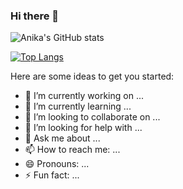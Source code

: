 ### Hi there 👋

![Anika's GitHub stats](https://github-readme-stats.vercel.app/api?username=anikajb92&show_icons=true&theme=radical)

[![Top Langs](https://github-readme-stats.vercel.app/api/top-langs/?username=anikajb92&layout=compact&theme=radical)](https://github.com/anikajb92/github-readme-stats)


Here are some ideas to get you started:

- 🔭 I’m currently working on ...
- 🌱 I’m currently learning ...
- 👯 I’m looking to collaborate on ...
- 🤔 I’m looking for help with ...
- 💬 Ask me about ...
- 📫 How to reach me: ...
- 😄 Pronouns: ...
- ⚡ Fun fact: ...
